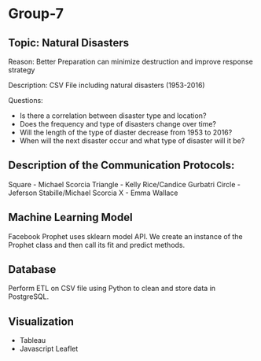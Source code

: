 # Group-7

## Topic: Natural Disasters

Reason:   Better Preparation can minimize destruction and improve response strategy

Description: CSV File including natural disasters (1953-2016)

Questions:

- Is there a correlation between disaster type and location?
- Does the frequency and type of disasters change over time?
- Will the length of the type of diaster decrease from 1953 to 2016?
- When will the next disaster occur and what type of disaster will it be?


## Description of the Communication Protocols:

Square - Michael Scorcia
Triangle - Kelly Rice/Candice Gurbatri
Circle - Jeferson Stabille/Michael Scorcia
X - Emma Wallace

## Machine Learning Model

Facebook Prophet uses sklearn model API. We create an instance of the Prophet class and then call its fit and predict methods.

## Database

Perform ETL on CSV file using Python to clean and store data in PostgreSQL.

## Visualization

- Tableau
- Javascript Leaflet
